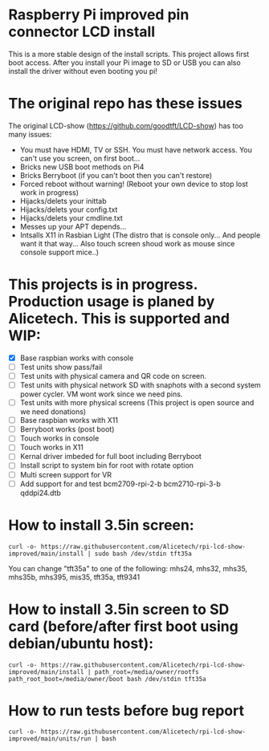 # Raspberry Pi improved pin connector LCD install

This is a more stable design of the install scripts.  This project allows first boot access. After you install your Pi image to SD or USB you can also install the driver without even booting you pi!

# The original repo has these issues
The original LCD-show (https://github.com/goodtft/LCD-show) has too many issues:
* You must have HDMI, TV or SSH. You must have network access. You can't use you screen, on first boot...
* Bricks new USB boot methods on Pi4
* Bricks Berryboot (if you can't boot then you can't restore)
* Forced reboot without warning! (Reboot your own device to stop lost work in progress)
* Hijacks/delets your inittab
* Hijacks/delets your config.txt
* Hijacks/delets your cmdline.txt
* Messes up your APT depends...
* Intsalls X11 in Rasbian Light (The distro that is console only... And people want it that way... Also touch screen shoud work as mouse since console support mice..)

# This projects is in progress. Production usage is planed by Alicetech. This is supported and WIP:
- [x] Base raspbian works with console
- [ ] Test units show pass/fail
- [ ] Test units with physical camera and QR code on screen. 
- [ ] Test units with physical network SD with snaphots with a second system power cycler. VM wont work since we need pins.
- [ ] Test units with more physical screens (This project is open source and we need donations)
- [ ] Base raspbian works with X11
- [ ] Berryboot works (post boot)
- [ ] Touch works in console
- [ ] Touch works in X11
- [ ] Kernal driver imbeded for full boot including Berryboot
- [ ] Install script to system bin for root with rotate option
- [ ] Multi screen support for VR
- [ ] Add support for and test bcm2709-rpi-2-b bcm2710-rpi-3-b qddpi24.dtb

# How to install 3.5in screen:
```
curl -o- https://raw.githubusercontent.com/Alicetech/rpi-lcd-show-improved/main/install | sudo bash /dev/stdin tft35a
```
You can change "tft35a" to one of the following: mhs24, mhs32, mhs35, mhs35b, mhs395, mis35, tft35a, tft9341

# How to install 3.5in screen to SD card (before/after first boot using debian/ubuntu host):
```
curl -o- https://raw.githubusercontent.com/Alicetech/rpi-lcd-show-improved/main/install | path_root=/media/owner/rootfs path_root_boot=/media/owner/boot bash /dev/stdin tft35a
```

# How to run tests before bug report
```
curl -o- https://raw.githubusercontent.com/Alicetech/rpi-lcd-show-improved/main/units/run | bash
```
